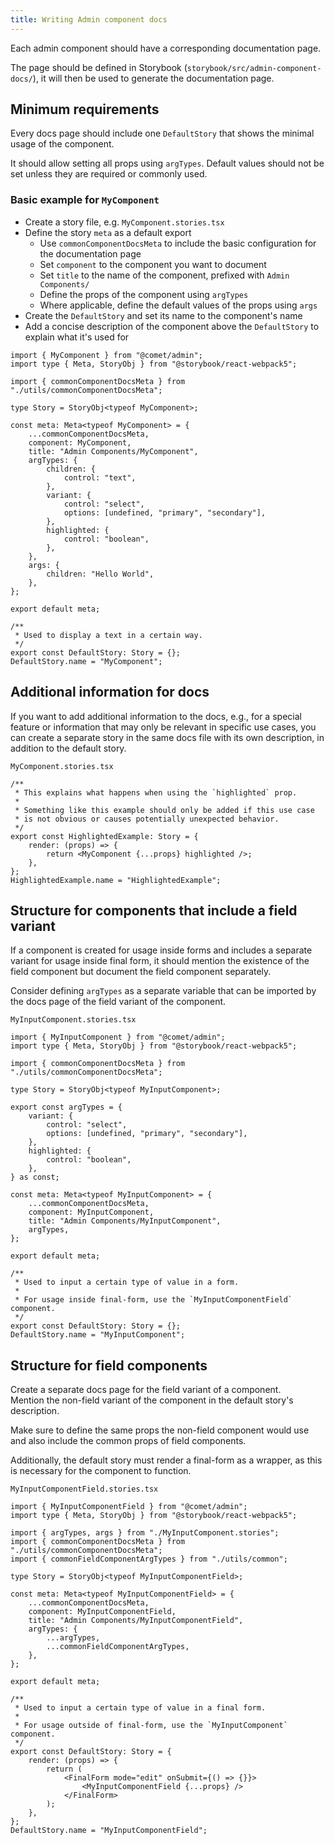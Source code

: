```yaml
---
title: Writing Admin component docs
---
```


Each admin component should have a corresponding documentation page.

The page should be defined in Storybook (`storybook/src/admin-component-docs/`), it will then be used to generate the documentation page.

## Minimum requirements

Every docs page should include one `DefaultStory` that shows the minimal usage of the component.

It should allow setting all props using `argTypes`. Default values should not be set unless they are required or commonly used.

### Basic example for `MyComponent`

- Create a story file, e.g. `MyComponent.stories.tsx`
- Define the story `meta` as a default export
    - Use `commonComponentDocsMeta` to include the basic configuration for the documentation page
    - Set `component` to the component you want to document
    - Set `title` to the name of the component, prefixed with `Admin Components/`
    - Define the props of the component using `argTypes`
    - Where applicable, define the default values of the props using `args`
- Create the `DefaultStory` and set its name to the component's name
- Add a concise description of the component above the `DefaultStory` to explain what it's used for

```tsx
import { MyComponent } from "@comet/admin";
import type { Meta, StoryObj } from "@storybook/react-webpack5";

import { commonComponentDocsMeta } from "./utils/commonComponentDocsMeta";

type Story = StoryObj<typeof MyComponent>;

const meta: Meta<typeof MyComponent> = {
    ...commonComponentDocsMeta,
    component: MyComponent,
    title: "Admin Components/MyComponent",
    argTypes: {
        children: {
            control: "text",
        },
        variant: {
            control: "select",
            options: [undefined, "primary", "secondary"],
        },
        highlighted: {
            control: "boolean",
        },
    },
    args: {
        children: "Hello World",
    },
};

export default meta;

/**
 * Used to display a text in a certain way.
 */
export const DefaultStory: Story = {};
DefaultStory.name = "MyComponent";
```

## Additional information for docs

If you want to add additional information to the docs, e.g., for a special feature or information that may only be relevant in specific use cases, you can create a separate story in the same docs file with its own description, in addition to the default story.

`MyComponent.stories.tsx`

```tsx
/**
 * This explains what happens when using the `highlighted` prop.
 *
 * Something like this example should only be added if this use case
 * is not obvious or causes potentially unexpected behavior.
 */
export const HighlightedExample: Story = {
    render: (props) => {
        return <MyComponent {...props} highlighted />;
    },
};
HighlightedExample.name = "HighlightedExample";
```

## Structure for components that include a field variant

If a component is created for usage inside forms and includes a separate variant for usage inside final form, it should mention the existence of the field component but document the field component separately.

Consider defining `argTypes` as a separate variable that can be imported by the docs page of the field variant of the component.

`MyInputComponent.stories.tsx`

```tsx
import { MyInputComponent } from "@comet/admin";
import type { Meta, StoryObj } from "@storybook/react-webpack5";

import { commonComponentDocsMeta } from "./utils/commonComponentDocsMeta";

type Story = StoryObj<typeof MyInputComponent>;

export const argTypes = {
    variant: {
        control: "select",
        options: [undefined, "primary", "secondary"],
    },
    highlighted: {
        control: "boolean",
    },
} as const;

const meta: Meta<typeof MyInputComponent> = {
    ...commonComponentDocsMeta,
    component: MyInputComponent,
    title: "Admin Components/MyInputComponent",
    argTypes,
};

export default meta;

/**
 * Used to input a certain type of value in a form.
 *
 * For usage inside final-form, use the `MyInputComponentField` component.
 */
export const DefaultStory: Story = {};
DefaultStory.name = "MyInputComponent";
```

## Structure for field components

Create a separate docs page for the field variant of a component.  
Mention the non-field variant of the component in the default story's description.

Make sure to define the same props the non-field component would use and also include the common props of field components.

Additionally, the default story must render a final-form as a wrapper, as this is necessary for the component to function.

`MyInputComponentField.stories.tsx`

```tsx
import { MyInputComponentField } from "@comet/admin";
import type { Meta, StoryObj } from "@storybook/react-webpack5";

import { argTypes, args } from "./MyInputComponent.stories";
import { commonComponentDocsMeta } from "./utils/commonComponentDocsMeta";
import { commonFieldComponentArgTypes } from "./utils/common";

type Story = StoryObj<typeof MyInputComponentField>;

const meta: Meta<typeof MyInputComponentField> = {
    ...commonComponentDocsMeta,
    component: MyInputComponentField,
    title: "Admin Components/MyInputComponentField",
    argTypes: {
        ...argTypes,
        ...commonFieldComponentArgTypes,
    },
};

export default meta;

/**
 * Used to input a certain type of value in a final form.
 *
 * For usage outside of final-form, use the `MyInputComponent` component.
 */
export const DefaultStory: Story = {
    render: (props) => {
        return (
            <FinalForm mode="edit" onSubmit={() => {}}>
                <MyInputComponentField {...props} />
            </FinalForm>
        );
    },
};
DefaultStory.name = "MyInputComponentField";
```
